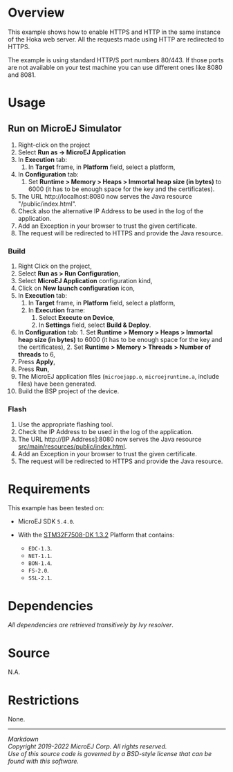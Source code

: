 # Overview

This example shows how to enable HTTPS and HTTP in the same instance of the Hoka web server.
All the requests made using HTTP are redirected to HTTPS.

The example is using standard HTTP/S port numbers 80/443. If those ports are not available on your test machine you can use different ones like 8080 and 8081.

# Usage

## Run on MicroEJ Simulator

1. Right-click on the project
2. Select **Run as -> MicroEJ Application**
3. In **Execution** tab:
	1. In **Target** frame, in **Platform** field, select a platform,
4. In **Configuration** tab:
	1. Set **Runtime > Memory > Heaps > Immortal heap size (in bytes)** to 6000 (it has to be enough space for the key and the certificates).
5. The URL http://localhost:8080 now serves the Java resource "/public/index.html".
6. Check also the alternative IP Address to be used in the log of the application. 
7. Add an Exception in your browser to trust the given certificate.
8. The request will be redirected to HTTPS and provide the Java resource.

### Build

1. Right Click on the project,
2. Select **Run as > Run Configuration**,
3. Select **MicroEJ Application** configuration kind,
4. Click on **New launch configuration** icon,
5. In **Execution** tab:		
	1. In **Target** frame, in **Platform** field, select a platform,
	2. In **Execution** frame:
		1. Select **Execute on Device**,
		2. In **Settings** field, select **Build & Deploy**. 
6. In **Configuration** tab:
		1. Set **Runtime > Memory > Heaps > Immortal heap size (in bytes)** to 6000 (it has to be enough space for the key and the certificates),
		2. Set **Runtime > Memory > Threads > Number of threads** to 6,		
7. Press **Apply**,
8. Press **Run**,
9. The MicroEJ application files (`microejapp.o`, `microejruntime.a`, include files) have been generated.
10. Build the BSP project of the device.

### Flash

1. Use the appropriate flashing tool.
2. Check the IP Address to be used in the log of the application. 
3. The URL http://[IP Address]:8080 now serves the Java resource [src/main/resources/public/index.html](src/main/resources/public/index.html).
4. Add an Exception in your browser to trust the given certificate.
5. The request will be redirected to HTTPS and provide the Java resource.


# Requirements

This example has been tested on:

* MicroEJ SDK `5.4.0`.
* With the [STM32F7508-DK 1.3.2](https://github.com/MicroEJ/Platform-STMicroelectronics-STM32F7508-DK/tree/1.3.2) Platform that contains:

	* `EDC-1.3`.
	* `NET-1.1`.
	* `BON-1.4`.
	* `FS-2.0`.	
	* `SSL-2.1`.

# Dependencies

*All dependencies are retrieved transitively by Ivy resolver*.

# Source

N.A.

# Restrictions

None.

---
_Markdown_   
_Copyright 2019-2022 MicroEJ Corp. All rights reserved._   
_Use of this source code is governed by a BSD-style license that can be found with this software._